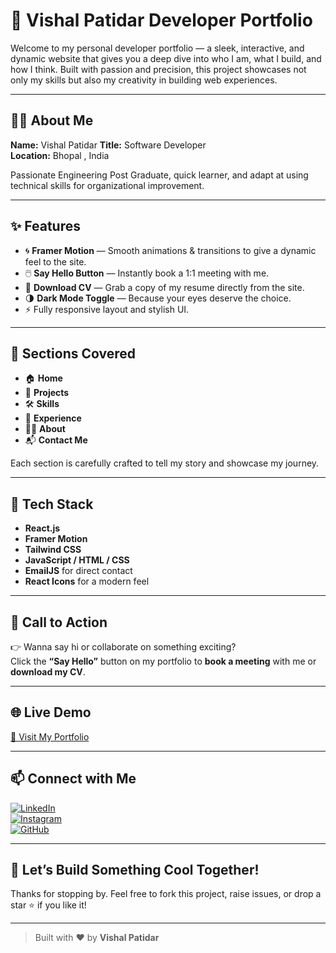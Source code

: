 # 🚀 Vishal Patidar Developer Portfolio



Welcome to my personal developer portfolio — a sleek, interactive, and dynamic website that gives you a deep dive into who I am, what I build, and how I think. Built with passion and precision, this project showcases not only my skills but also my creativity in building web experiences.

---

## 🧑‍💻 About Me

**Name:** Vishal Patidar
**Title:**  Software Developer  
**Location:** Bhopal , India  

Passionate Engineering Post Graduate, quick learner, and adapt at using technical skills for organizational improvement.

---

## ✨ Features

- 🌀 **Framer Motion** — Smooth animations & transitions to give a dynamic feel to the site.
- 🖱️ **Say Hello Button** — Instantly book a 1:1 meeting with me.
- 📄 **Download CV** — Grab a copy of my resume directly from the site.
- 🌗 **Dark Mode Toggle** — Because your eyes deserve the choice.
- ⚡ Fully responsive layout and stylish UI.

---

## 📌 Sections Covered

- 🏠 **Home**
- 📁 **Projects**
- 🛠️ **Skills**
- 💼 **Experience**
- 🧑‍🎓 **About**
- 📬 **Contact Me**

Each section is carefully crafted to tell my story and showcase my journey.

---

## 🔧 Tech Stack

- **React.js**
- **Framer Motion**
- **Tailwind CSS**
- **JavaScript / HTML / CSS**
- **EmailJS** for direct contact
- **React Icons** for a modern feel


---

## 🎯 Call to Action

👉 Wanna say hi or collaborate on something exciting?  
Click the **“Say Hello”** button on my portfolio to **book a meeting** with me or **download my CV**.

---

## 🌐 Live Demo

[🚀 Visit My Portfolio](https://vishalptdrportfolio.netlify.app/)  

---

## 📫 Connect with Me

[![LinkedIn](https://img.shields.io/badge/LinkedIn-0077B5?logo=linkedin&style=for-the-badge&logoColor=white)](https://www.linkedin.com/in/vishal-patidar-234249286/)  
[![Instagram](https://img.shields.io/badge/Instagram-E4405F?logo=instagram&style=for-the-badge&logoColor=white)](https://www.instagram.com/vishal_ptdr07/)  
[![GitHub](https://img.shields.io/badge/GitHub-181717?logo=github&style=for-the-badge&logoColor=white)](https://github.com/Vishalptdr7)

---

## 🤘 Let’s Build Something Cool Together!

Thanks for stopping by. Feel free to fork this project, raise issues, or drop a star ⭐️ if you like it!

---

> Built with ❤️ by **Vishal Patidar**
